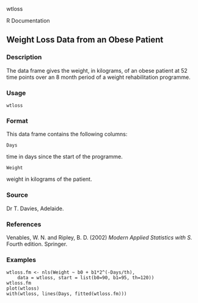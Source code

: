 wtloss

R Documentation

##  Weight Loss Data from an Obese Patient

### Description

The data frame gives the weight, in kilograms, of an obese patient at 52 time
points over an 8 month period of a weight rehabilitation programme.

### Usage

    
    wtloss

### Format

This data frame contains the following columns:

`Days`

time in days since the start of the programme.

`Weight`

weight in kilograms of the patient.

### Source

Dr T. Davies, Adelaide.

### References

Venables, W. N. and Ripley, B. D. (2002) _Modern Applied Statistics with S._
Fourth edition. Springer.

### Examples

    
    wtloss.fm <- nls(Weight ~ b0 + b1*2^(-Days/th),
        data = wtloss, start = list(b0=90, b1=95, th=120))
    wtloss.fm
    plot(wtloss)
    with(wtloss, lines(Days, fitted(wtloss.fm)))

